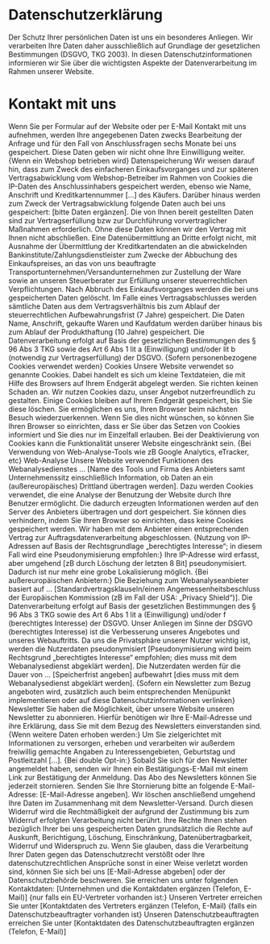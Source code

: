 # Datenschutzerklärung

Der Schutz Ihrer persönlichen Daten ist uns ein besonderes Anliegen. Wir verarbeiten Ihre Daten daher ausschließlich auf Grundlage der gesetzlichen Bestimmungen (DSGVO, TKG 2003). In diesen Datenschutzinformationen informieren wir Sie über die wichtigsten Aspekte der Datenverarbeitung im Rahmen unserer Website.

# Kontakt mit uns
Wenn Sie per Formular auf der Website oder per E-Mail Kontakt mit uns aufnehmen, werden
Ihre angegebenen Daten zwecks Bearbeitung der Anfrage und für den Fall von
Anschlussfragen sechs Monate bei uns gespeichert. Diese Daten geben wir nicht ohne Ihre
Einwilligung weiter.
{Wenn ein Webshop betrieben wird}
Datenspeicherung
Wir weisen darauf hin, dass zum Zweck des einfacheren Einkaufsvorganges und zur späteren
Vertragsabwicklung vom Webshop-Betreiber im Rahmen von Cookies die IP-Daten des
Anschlussinhabers gespeichert werden, ebenso wie Name, Anschrift und
Kreditkartennummer […] des Käufers.
Darüber hinaus werden zum Zweck der Vertragsabwicklung folgende Daten auch bei uns
gespeichert: [bitte Daten ergänzen]. Die von Ihnen bereit gestellten Daten sind zur
Vertragserfüllung bzw zur Durchführung vorvertraglicher Maßnahmen erforderlich. Ohne
diese Daten können wir den Vertrag mit Ihnen nicht abschließen. Eine Datenübermittlung an
Dritte erfolgt nicht, mit Ausnahme der Übermittlung der Kreditkartendaten an die
abwickelnden Bankinstitute/Zahlungsdienstleister zum Zwecke der Abbuchung des
Einkaufspreises, an das von uns beauftragte Transportunternehmen/Versandunternehmen
zur Zustellung der Ware sowie an unseren Steuerberater zur Erfüllung unserer
steuerrechtlichen Verpflichtungen.
Nach Abbruch des Einkaufsvorganges werden die bei uns gespeicherten Daten gelöscht. Im
Falle eines Vertragsabschlusses werden sämtliche Daten aus dem Vertragsverhältnis bis zum
Ablauf der steuerrechtlichen Aufbewahrungsfrist (7 Jahre) gespeichert. Die Daten Name,
Anschrift, gekaufte Waren und Kaufdatum werden darüber hinaus bis zum Ablauf der
Produkthaftung (10 Jahre) gespeichert. Die Datenverarbeitung erfolgt auf Basis der
gesetzlichen Bestimmungen des § 96 Abs 3 TKG sowie des Art 6 Abs 1 lit a (Einwilligung)
und/oder lit b (notwendig zur Vertragserfüllung) der DSGVO.
{Sofern personenbezogene Cookies verwendet werden}
Cookies
Unsere Website verwendet so genannte Cookies. Dabei handelt es sich um kleine
Textdateien, die mit Hilfe des Browsers auf Ihrem Endgerät abgelegt werden. Sie richten
keinen Schaden an.
Wir nutzen Cookies dazu, unser Angebot nutzerfreundlich zu gestalten. Einige Cookies
bleiben auf Ihrem Endgerät gespeichert, bis Sie diese löschen. Sie ermöglichen es uns, Ihren
Browser beim nächsten Besuch wiederzuerkennen.
Wenn Sie dies nicht wünschen, so können Sie Ihren Browser so einrichten, dass er Sie über
das Setzen von Cookies informiert und Sie dies nur im Einzelfall erlauben.
Bei der Deaktivierung von Cookies kann die Funktionalität unserer Website eingeschränkt
sein.
{Bei Verwendung von Web-Analyse-Tools wie zB Google Analytics, eTracker, etc}
Web-Analyse
Unsere Website verwendet Funktionen des Webanalysedienstes … [Name des Tools und Firma
des Anbieters samt Unternehmenssitz einschließlich Information, ob Daten an ein
(außereuropäisches) Drittland übertragen werden]. Dazu werden Cookies verwendet, die
eine Analyse der Benutzung der Website durch Ihre Benutzer ermöglicht. Die dadurch
erzeugten Informationen werden auf den Server des Anbieters übertragen und dort
gespeichert.
Sie können dies verhindern, indem Sie Ihren Browser so einrichten, dass keine Cookies
gespeichert werden.
Wir haben mit dem Anbieter einen entsprechenden Vertrag zur Auftragsdatenverarbeitung
abgeschlossen.
{Nutzung von IP-Adressen auf Basis der Rechtsgrundlage „berechtigtes Interesse“; in
diesem Fall wird eine Pseudonymisierung empfohlen:} Ihre IP-Adresse wird erfasst, aber
umgehend [zB durch Löschung der letzten 8 Bit] pseudonymisiert. Dadurch ist nur mehr
eine grobe Lokalisierung möglich.
{Bei außereuropäischen Anbietern:} Die Beziehung zum Webanalyseanbieter basiert auf …
[Standardvertragsklauseln/einem Angemessenheitsbeschluss der Europäischen Kommission
(zB im Fall der USA: „Privacy Shield“)].
Die Datenverarbeitung erfolgt auf Basis der gesetzlichen Bestimmungen des § 96 Abs 3 TKG
sowie des Art 6 Abs 1 lit a (Einwilligung) und/oder f (berechtigtes Interesse) der DSGVO.
Unser Anliegen im Sinne der DSGVO (berechtigtes Interesse) ist die Verbesserung unseres
Angebotes und unseres Webauftritts. Da uns die Privatsphäre unserer Nutzer wichtig ist,
werden die Nutzerdaten pseudonymisiert [Pseudonymisierung wird beim Rechtsgrund
„berechtigtes Interesse“ empfohlen; dies muss mit dem Webanalysedienst abgeklärt
werden].
Die Nutzerdaten werden für die Dauer von … [Speicherfrist angeben] aufbewahrt [dies muss
mit dem Webanalysedienst abgeklärt werden].
{Sofern ein Newsletter zum Bezug angeboten wird, zusätzlich auch beim
entsprechenden Menüpunkt implementieren oder auf diese Datenschutzinformationen
verlinken}
Newsletter
Sie haben die Möglichkeit, über unsere Website unseren Newsletter zu abonnieren. Hierfür
benötigen wir Ihre E-Mail-Adresse und ihre Erklärung, dass Sie mit dem Bezug des Newsletters
einverstanden sind.
{Wenn weitere Daten erhoben werden:} Um Sie zielgerichtet mit Informationen zu
versorgen, erheben und verarbeiten wir außerdem freiwillig gemachte Angaben zu
Interessengebieten, Geburtstag und Postleitzahl […].
{Bei double Opt-in:} Sobald Sie sich für den Newsletter angemeldet haben, senden wir Ihnen
ein Bestätigungs-E-Mail mit einem Link zur Bestätigung der Anmeldung.
Das Abo des Newsletters können Sie jederzeit stornieren. Senden Sie Ihre Stornierung bitte
an folgende E-Mail-Adresse: [E-Mail-Adresse angeben]. Wir löschen anschließend umgehend
Ihre Daten im Zusammenhang mit dem Newsletter-Versand. Durch diesen Widerruf wird die
Rechtmäßigkeit der aufgrund der Zustimmung bis zum Widerruf erfolgten Verarbeitung nicht
berührt.
Ihre Rechte
Ihnen stehen bezüglich Ihrer bei uns gespeicherten Daten grundsätzlich die Rechte auf
Auskunft, Berichtigung, Löschung, Einschränkung, Datenübertragbarkeit, Widerruf und
Widerspruch zu. Wenn Sie glauben, dass die Verarbeitung Ihrer Daten gegen das
Datenschutzrecht verstößt oder Ihre datenschutzrechtlichen Ansprüche sonst in einer Weise
verletzt worden sind, können Sie sich bei uns [E-Mail-Adresse abgeben] oder der
Datenschutzbehörde beschweren.
Sie erreichen uns unter folgenden Kontaktdaten:
[Unternehmen und die Kontaktdaten ergänzen (Telefon, E-Mail)]
{nur falls ein EU-Vertreter vorhanden ist:} Unseren Vertreter erreichen Sie unter
[Kontaktdaten des Vertreters ergänzen (Telefon, E-Mail)
{falls ein Datenschutzbeauftragter vorhanden ist} Unseren Datenschutzbeauftragten
erreichen Sie unter [Kontaktdaten des Datenschutzbeauftragten ergänzen (Telefon, E-Mail)]